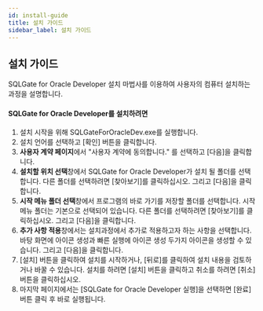 ```yaml
---
id: install-guide
title: 설치 가이드
sidebar_label: 설치 가이드
---
```


## 설치 가이드

SQLGate for Oracle Developer 설치 마법사를 이용하여 사용자의 컴퓨터 설치하는 과정을 설명합니다.

#### SQLGate for Oracle Developer를 설치하려면

1. 설치 시작을 위해 SQLGateForOracleDev.exe를 실행합니다.
2. 설치 언어를 선택하고 [확인] 버튼을 클릭합니다.
3. **사용자 계약 페이지**에서 "사용자 계약에 동의합니다." 를 선택하고 [다음]을 클릭합니다.
4. **설치할 위치 선택**창에서 SQLGate for Oracle Developer가 설치 될 폴더를 선택합니다. 다른 폴더를 선택하려면 [찾아보기]를 클릭하십시오. 그리고 [다음]을 클릭합니다.
5. **시작 메뉴 폴더 선택**창에서 프로그램의 바로 가기를 저장할 폴더를 선택합니다. 시작 메뉴 폴더는 기본으로 선택되어 있습니다. 다른 폴더를 선택하려면 [찾아보기]를 클릭하십시오. 그리고 [다음]을 클릭합니다.
6. **추가 사항 적용**창에서는 설치과정에서 추가로 적용하고자 하는 사항을 선택합니다. 바탕 화면에 아이콘 생성과 빠른 실행에 아이콘 생성 두가지 아이콘을 생성할 수 있습니다. 그리고 [다음]을 클릭합니다.
7. [설치] 버튼을 클릭하여 설치를 시작하거나, [뒤로]를 클릭하여 설치 내용을 검토하거나 바꿀 수 있습니다. 설치를 하려면 [설치] 버튼을 클릭하고 취소를 하려면 [취소] 버튼을 클릭하십시오.
8. 마지막 페이지에서는 [SQLGate for Oracle Developer 실행]을 선택하면 [완료] 버튼 클릭 후 바로 실행됩니다.
